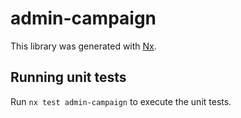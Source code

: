 # admin-campaign

This library was generated with [Nx](https://nx.dev).

## Running unit tests

Run `nx test admin-campaign` to execute the unit tests.
